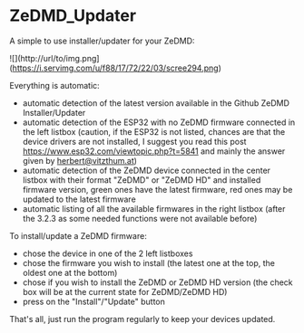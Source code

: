 # ZeDMD_Updater
A simple to use installer/updater for your ZeDMD:

![](http://url/to/img.png](https://i.servimg.com/u/f88/17/72/22/03/scree294.png)

Everything is automatic:

- automatic detection of the latest version available in the Github ZeDMD Installer/Updater
- automatic detection of the ESP32 with no ZeDMD firmware connected in the left listbox (caution, if the ESP32 is not listed, chances are that the device drivers are not installed, I suggest you read this post https://www.esp32.com/viewtopic.php?t=5841 and mainly the answer given by herbert@vitzthum.at)
- automatic detection of the ZeDMD device connected in the center listbox with their format "ZeDMD" or "ZeDMD HD" and installed firmware version, green ones have the latest firmware, red ones may be updated to the latest firmware
- automatic listing of all the available firmwares in the right listbox (after the 3.2.3 as some needed functions were not available before)

To install/update a ZeDMD firmware:

- chose the device in one of the 2 left listboxes
- chose the firmware you wish to install (the latest one at the top, the oldest one at the bottom)
- chose if you wish to install the ZeDMD or ZeDMD HD version (the check box will be at the current state for ZeDMD/ZeDMD HD)
- press on the "Install"/"Update" button

That's all, just run the program regularly to keep your devices updated.
